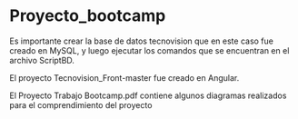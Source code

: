 # Proyecto_bootcamp

Es importante crear la base de datos tecnovision que en este caso fue creado en MySQL, y luego ejecutar los comandos que se encuentran en el archivo ScriptBD.

El proyecto Tecnovision_Front-master fue creado en Angular.

El Proyecto Trabajo Bootcamp.pdf contiene algunos diagramas realizados para el comprendimiento del proyecto

